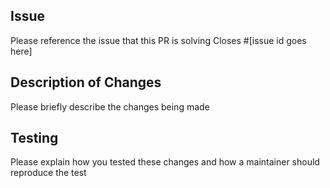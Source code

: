 ## Issue

Please reference the issue that this PR is solving
Closes #[issue id goes here]

## Description of Changes

Please briefly describe the changes being made

## Testing

Please explain how you tested these changes and how a maintainer should reproduce the test

